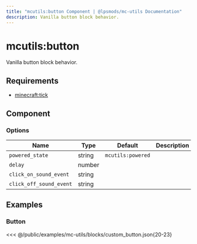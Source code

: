 ```yaml
---
title: "mcutils:button Component | @lpsmods/mc-utils Documentation"
description: Vanilla button block behavior.
---
```


# mcutils:button

Vanilla button block behavior.

## Requirements

- [minecraft:tick](https://learn.microsoft.com/en-us/minecraft/creator/reference/content/blockreference/examples/blockcomponents/minecraftblock_tick)

## Component

### Options

| Name                    | Type   | Default           | Description |
| ----------------------- | ------ | ----------------- | ----------- |
| `powered_state`         | string | `mcutils:powered` |             |
| `delay`                 | number |                   |             |
| `click_on_sound_event`  | string |                   |             |
| `click_off_sound_event` | string |                   |             |

## Examples

### Button

<<< @/public/examples/mc-utils/blocks/custom_button.json{20-23}
